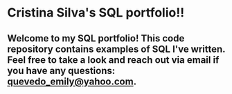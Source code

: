 # Cristina Silva's SQL portfolio!!

## Welcome to my SQL portfolio! This code repository contains examples of SQL I've written. Feel free to take a look and reach out via email if you have any questions: quevedo_emily@yahoo.com.
